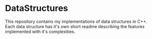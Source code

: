 # DataStructures
This repository contains my implementations of data structures in C++.  
Each data structure has it's own short readme describing the features implemented with it's complexities.
